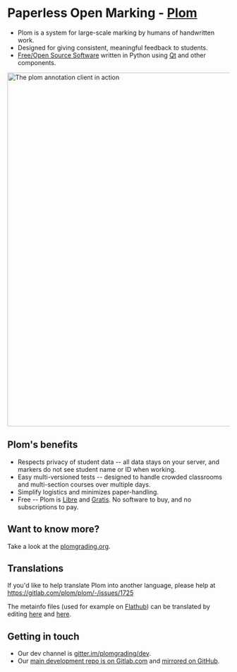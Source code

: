 # Paperless Open Marking - [Plom](https://plomgrading.org)

  * Plom is a system for large-scale marking by humans of handwritten work.
  * Designed for giving consistent, meaningful feedback to students.
  * [Free/Open Source Software](https://www.gnu.org/licenses/agpl-3.0.en.html)
    written in Python using [Qt](https://pypi.org/project/PyQt5) and other
    components.

<img src="https://plomgrading.org/images/plomclient.png" width="800px" alt="The plom annotation client in action">


## Plom's benefits

  * Respects privacy of student data -- all data stays on your server,
    and markers do not see student name or ID when working.
  * Easy multi-versioned tests -- designed to handle crowded classrooms
    and multi-section courses over multiple days.
  * Simplify logistics and minimizes paper-handling.
  * Free -- Plom is [Libre](https://en.wikipedia.org/wiki/Gratis_versus_libre#Libre)
    and [Gratis](https://en.wikipedia.org/wiki/Gratis_versus_libre#Gratis).
    No software to buy, and no subscriptions to pay.


## Want to know more?

Take a look at the [plomgrading.org](https://plomgrading.org).


## Translations

If you'd like to help translate Plom into another language,
please help at https://gitlab.com/plom/plom/-/issues/1725

The metainfo files (used for example on
[Flathub](https://flathub.org/apps/details/org.plomgrading.PlomClient))
can be translated by editing
[here](https://gitlab.com/plom/plom/-/blob/main/org.plomgrading.PlomClient.metainfo.xml)
and
[here](https://gitlab.com/plom/plom/-/blob/main/org.plomgrading.PlomClient.desktop).



## Getting in touch

  * Our dev channel is [gitter.im/plomgrading/dev](https://gitter.im/plomgrading/dev).
  * Our [main development repo is on Gitlab.com](https://gitlab.com/plom/plom)
    and [mirrored on GitHub](https://github.com/plomgrading/plom).
